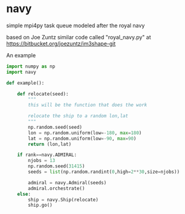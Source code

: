 # navy
simple mpi4py task queue modeled after the royal navy

based on Joe Zuntz similar code called "royal_navy.py" at https://bitbucket.org/joezuntz/im3shape-git

An example
```python
import numpy as np
import navy

def example():

    def relocate(seed):
        """
        this will be the function that does the work

        relocate the ship to a random lon,lat
        """
        np.random.seed(seed)
        lon = np.random.uniform(low=-180, max=180)
        lat = np.random.uniform(low=-90, max=90)
        return (lon,lat)

    if rank==navy.ADMIRAL:
        njobs = 13
        np.random.seed(31415)
        seeds = list(np.random.randint(0,high=2**30,size=njobs))

        admiral = navy.Admiral(seeds)
        admiral.orchestrate()
    else:
        ship = navy.Ship(relocate)
		ship.go()
```
